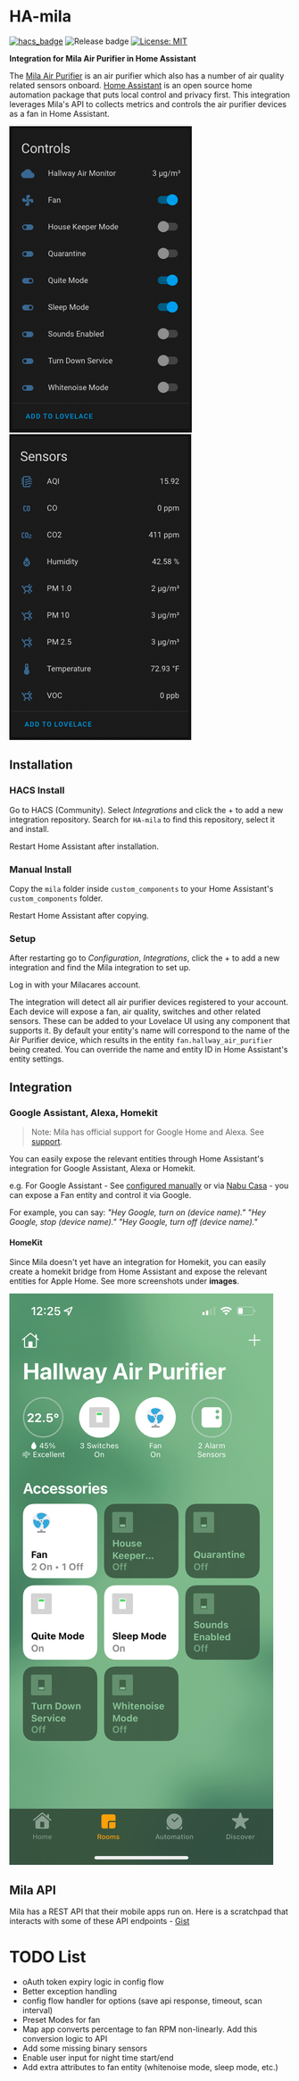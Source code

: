 # HA-mila
[![hacs_badge](https://img.shields.io/badge/HACS-Default-orange.svg?style=for-the-badge)](https://github.com/custom-components/hacs) ![Release badge](https://img.shields.io/github/v/release/sanghviharshit/ha-mila?style=for-the-badge) [![License: MIT](https://img.shields.io/badge/License-MIT-yellow.svg?style=for-the-badge)](https://opensource.org/licenses/MIT)

**Integration for Mila Air Purifier in Home Assistant**

The [Mila Air Purifier](https://milacares.com/) is an air purifier which also has a number of air quality related sensors onboard.
[Home Assistant](https://www.home-assistant.io/) is an open source home automation package that puts local control and privacy first.
This integration leverages Mila's API to collects metrics and controls the air purifier devices as a fan in Home Assistant.

![Air Monitor + Fan + Smart Mode Switches](./images/air-monitor-fan-switches.png)
![Air Monitor + Fan + Smart Mode Switches](./images/sensors.png)

## Installation
### HACS Install

Go to HACS (Community). Select *Integrations* and click the + to add a new integration repository. Search for `HA-mila` to find this repository, select it and install.

Restart Home Assistant after installation.

### Manual Install
Copy the `mila` folder inside `custom_components` to your Home Assistant's `custom_components` folder.

Restart Home Assistant after copying.

### Setup
After restarting go to *Configuration*, *Integrations*, click the + to add a new integration and find the Mila integration to set up.

Log in with your Milacares account.

The integration will detect all air purifier devices registered to your account. Each device will expose a fan, air quality, switches and other related sensors. These can be added to your Lovelace UI using any component that supports it. By default your entity's name will correspond to the name of the Air Purifier device, which results in the entity `fan.hallway_air_purifier` being created. You can override the name and entity ID in Home Assistant's entity settings.

## Integration

### Google Assistant, Alexa, Homekit
> Note: Mila has official support for Google Home and Alexa. See [support](https://milacares.com/support.html#amazon-alexa).

You can easily expose the relevant entities through Home Assistant's integration for Google Assistant, Alexa or Homekit.

e.g. For Google Assistant - See [configured manually](https://www.home-assistant.io/integrations/google_assistant/) or via [Nabu Casa](https://www.nabucasa.com/config/google_assistant/) - you can expose a Fan entity and control it via Google.

For example, you can say:
*"Hey Google, turn on (device name)."*
*"Hey Google, stop (device name)."*
*"Hey Google, turn off (device name)."*

#### HomeKit

Since Mila doesn't yet have an integration for Homekit, you can easily create a homekit bridge from Home Assistant and expose the relevant entities for Apple Home. See more screenshots under **images**.

![Home - Room](./images/home-room.png)


## Mila API
Mila has a REST API that their mobile apps run on. Here is a scratchpad that interacts with some of these API endpoints - [Gist](https://gist.github.com/sanghviharshit/913d14b225399e0fa4211b3e785671aa)

# TODO List

* oAuth token expiry logic in config flow
* Better exception handling
* config flow handler for options (save api response, timeout, scan interval)
* Preset Modes for fan
* Map app converts percentage to fan RPM non-linearly. Add this conversion logic to API
* Add some missing binary sensors
* Enable user input for night time start/end
* Add extra attributes to fan entity (whitenoise mode, sleep mode, etc.)
